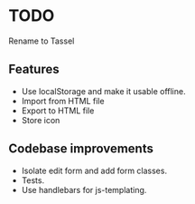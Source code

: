 # TODO

Rename to Tassel

## Features

* Use localStorage and make it usable offline.
* Import from HTML file
* Export to HTML file
* Store icon

## Codebase improvements

* Isolate edit form and add form classes.
* Tests.
* Use handlebars for js-templating.
